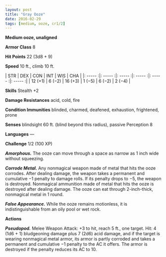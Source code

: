 ```yaml
---
layout: post
title: "Gray Ooze"
date: 2016-02-29
tags: [medium, ooze, cr1/2]
---
```


**Medium ooze, unaligned**

**Armor Class** 8

**Hit Points** 22 (3d8 + 9)

**Speed** 10 ft., climb 10 ft.

|   STR   |   DEX   |   CON   |   INT   |   WIS   |   CHA   |
|: ----- :|: ----- :|: ----- :|: ----- :|: ----- :|: ----- :|
| 12 (+1) | 6 (−2) | 16 (+3) | 1 (−5) | 6 (−2) | 2 (−4) |

**Skills** Stealth +2 

**Damage Resistances** acid, cold, fire 

**Condition Immunities** blinded, charmed, deafened, exhaustion, frightened, prone 

**Senses** blindsight 60 ft. (blind beyond this radius), passive Perception 8 

**Languages** — 

**Challenge** 1/2 (100 XP)

***Amorphous.*** The ooze can move through a space as narrow as 1 inch wide without squeezing. 

***Corrode Metal.*** Any nonmagical weapon made of metal that hits the ooze corrodes. After dealing damage, the weapon takes a permanent and cumulative −1 penalty to damage rolls. If its penalty drops to −5, the weapon is destroyed. Nonmagical ammunition made of metal that hits the ooze is destroyed after dealing damage. The ooze can eat through 2-inch-thick, nonmagical metal in 1 round. 

***False Appearance.*** While the ooze remains motionless, it is indistinguishable from an oily pool or wet rock. 

**Actions**

***Pseudopod.*** Melee Weapon Attack: +3 to hit, reach 5 ft., one target. Hit: 4 (1d6 + 1) bludgeoning damage plus 7 (2d6) acid damage, and if the target is wearing nonmagical metal armor, its armor is partly corroded and takes a permanent and cumulative −1 penalty to the AC it offers. The armor is destroyed if the penalty reduces its AC to 10.